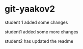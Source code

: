 # git-yaakov2

student 1 added some changes

student1 added some more changes

student2 has updated the readme